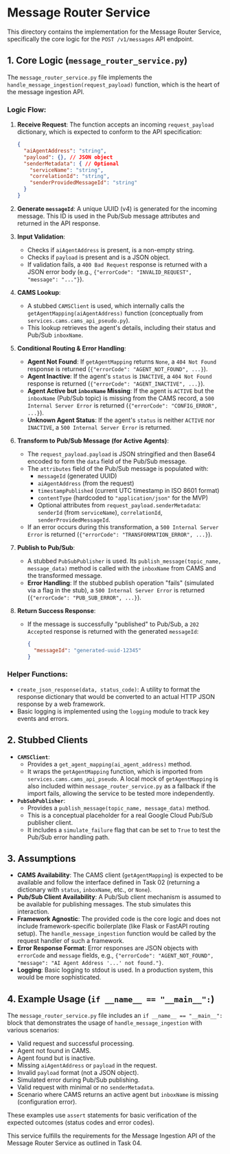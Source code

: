 # Message Router Service

This directory contains the implementation for the Message Router Service, specifically the core logic for the `POST /v1/messages` API endpoint.

## 1. Core Logic (`message_router_service.py`)

The `message_router_service.py` file implements the `handle_message_ingestion(request_payload)` function, which is the heart of the message ingestion API.

### Logic Flow:

1.  **Receive Request**: The function accepts an incoming `request_payload` dictionary, which is expected to conform to the API specification:
    ```json
    {
      "aiAgentAddress": "string",
      "payload": {}, // JSON object
      "senderMetadata": { // Optional
        "serviceName": "string",
        "correlationId": "string",
        "senderProvidedMessageId": "string"
      }
    }
    ```

2.  **Generate `messageId`**: A unique UUID (v4) is generated for the incoming message. This ID is used in the Pub/Sub message attributes and returned in the API response.

3.  **Input Validation**:
    *   Checks if `aiAgentAddress` is present, is a non-empty string.
    *   Checks if `payload` is present and is a JSON object.
    *   If validation fails, a `400 Bad Request` response is returned with a JSON error body (e.g., `{"errorCode": "INVALID_REQUEST", "message": "..."}`).

4.  **CAMS Lookup**:
    *   A stubbed `CAMSClient` is used, which internally calls the `getAgentMapping(aiAgentAddress)` function (conceptually from `services.cams.cams_api_pseudo.py`).
    *   This lookup retrieves the agent's details, including their status and Pub/Sub `inboxName`.

5.  **Conditional Routing & Error Handling**:
    *   **Agent Not Found**: If `getAgentMapping` returns `None`, a `404 Not Found` response is returned (`{"errorCode": "AGENT_NOT_FOUND", ...}`).
    *   **Agent Inactive**: If the agent's `status` is `INACTIVE`, a `404 Not Found` response is returned (`{"errorCode": "AGENT_INACTIVE", ...}`).
    *   **Agent Active but `inboxName` Missing**: If the agent is `ACTIVE` but the `inboxName` (Pub/Sub topic) is missing from the CAMS record, a `500 Internal Server Error` is returned (`{"errorCode": "CONFIG_ERROR", ...}`).
    *   **Unknown Agent Status**: If the agent's `status` is neither `ACTIVE` nor `INACTIVE`, a `500 Internal Server Error` is returned.

6.  **Transform to Pub/Sub Message (for Active Agents)**:
    *   The `request_payload.payload` is JSON stringified and then Base64 encoded to form the `data` field of the Pub/Sub message.
    *   The `attributes` field of the Pub/Sub message is populated with:
        *   `messageId` (generated UUID)
        *   `aiAgentAddress` (from the request)
        *   `timestampPublished` (current UTC timestamp in ISO 8601 format)
        *   `contentType` (hardcoded to `"application/json"` for the MVP)
        *   Optional attributes from `request_payload.senderMetadata`: `senderId` (from `serviceName`), `correlationId`, `senderProvidedMessageId`.
    *   If an error occurs during this transformation, a `500 Internal Server Error` is returned (`{"errorCode": "TRANSFORMATION_ERROR", ...}`).

7.  **Publish to Pub/Sub**:
    *   A stubbed `PubSubPublisher` is used. Its `publish_message(topic_name, message_data)` method is called with the `inboxName` from CAMS and the transformed message.
    *   **Error Handling**: If the stubbed publish operation "fails" (simulated via a flag in the stub), a `500 Internal Server Error` is returned (`{"errorCode": "PUB_SUB_ERROR", ...}`).

8.  **Return Success Response**:
    *   If the message is successfully "published" to Pub/Sub, a `202 Accepted` response is returned with the generated `messageId`:
        ```json
        {
          "messageId": "generated-uuid-12345"
        }
        ```

### Helper Functions:
*   `create_json_response(data, status_code)`: A utility to format the response dictionary that would be converted to an actual HTTP JSON response by a web framework.
*   Basic logging is implemented using the `logging` module to track key events and errors.

## 2. Stubbed Clients

*   **`CAMSClient`**:
    *   Provides a `get_agent_mapping(ai_agent_address)` method.
    *   It wraps the `getAgentMapping` function, which is imported from `services.cams.cams_api_pseudo`. A local mock of `getAgentMapping` is also included within `message_router_service.py` as a fallback if the import fails, allowing the service to be tested more independently.
*   **`PubSubPublisher`**:
    *   Provides a `publish_message(topic_name, message_data)` method.
    *   This is a conceptual placeholder for a real Google Cloud Pub/Sub publisher client.
    *   It includes a `simulate_failure` flag that can be set to `True` to test the Pub/Sub error handling path.

## 3. Assumptions

*   **CAMS Availability**: The CAMS client (`getAgentMapping`) is expected to be available and follow the interface defined in Task 02 (returning a dictionary with `status`, `inboxName`, etc., or `None`).
*   **Pub/Sub Client Availability**: A Pub/Sub client mechanism is assumed to be available for publishing messages. The stub simulates this interaction.
*   **Framework Agnostic**: The provided code is the core logic and does not include framework-specific boilerplate (like Flask or FastAPI routing setup). The `handle_message_ingestion` function would be called by the request handler of such a framework.
*   **Error Response Format**: Error responses are JSON objects with `errorCode` and `message` fields, e.g., `{"errorCode": "AGENT_NOT_FOUND", "message": "AI Agent Address '...' not found."}`.
*   **Logging**: Basic logging to stdout is used. In a production system, this would be more sophisticated.

## 4. Example Usage (`if __name__ == "__main__":`)

The `message_router_service.py` file includes an `if __name__ == "__main__":` block that demonstrates the usage of `handle_message_ingestion` with various scenarios:
*   Valid request and successful processing.
*   Agent not found in CAMS.
*   Agent found but is inactive.
*   Missing `aiAgentAddress` or `payload` in the request.
*   Invalid `payload` format (not a JSON object).
*   Simulated error during Pub/Sub publishing.
*   Valid request with minimal or no `senderMetadata`.
*   Scenario where CAMS returns an active agent but `inboxName` is missing (configuration error).

These examples use `assert` statements for basic verification of the expected outcomes (status codes and error codes).

This service fulfills the requirements for the Message Ingestion API of the Message Router Service as outlined in Task 04.
